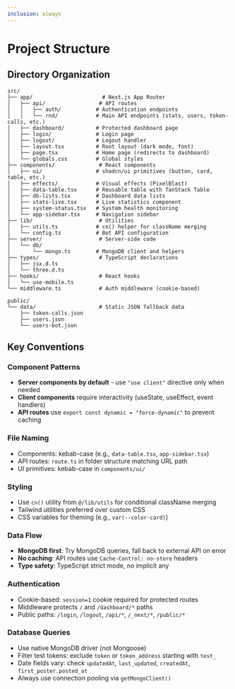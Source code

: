```yaml
---
inclusion: always
---
```


# Project Structure

## Directory Organization

```
src/
├── app/                      # Next.js App Router
│   ├── api/                 # API routes
│   │   ├── auth/           # Authentication endpoints
│   │   └── rnd/            # Main API endpoints (stats, users, token-calls, etc.)
│   ├── dashboard/          # Protected dashboard page
│   ├── login/              # Login page
│   ├── logout/             # Logout handler
│   ├── layout.tsx          # Root layout (dark mode, font)
│   ├── page.tsx            # Home page (redirects to dashboard)
│   └── globals.css         # Global styles
├── components/              # React components
│   ├── ui/                 # shadcn/ui primitives (button, card, table, etc.)
│   ├── effects/            # Visual effects (PixelBlast)
│   ├── data-table.tsx      # Reusable table with TanStack Table
│   ├── db-lists.tsx        # Dashboard data lists
│   ├── stats-live.tsx      # Live statistics component
│   ├── system-status.tsx   # System health monitoring
│   └── app-sidebar.tsx     # Navigation sidebar
├── lib/                     # Utilities
│   ├── utils.ts            # cn() helper for className merging
│   └── config.ts           # Bot API configuration
├── server/                  # Server-side code
│   └── db/
│       └── mongo.ts        # MongoDB client and helpers
├── types/                   # TypeScript declarations
│   ├── jsx.d.ts
│   └── three.d.ts
├── hooks/                   # React hooks
│   └── use-mobile.ts
└── middleware.ts            # Auth middleware (cookie-based)

public/
└── data/                    # Static JSON fallback data
    ├── token-calls.json
    ├── users.json
    └── users-bot.json
```

## Key Conventions

### Component Patterns

- **Server components by default** - use `"use client"` directive only when needed
- **Client components** require interactivity (useState, useEffect, event handlers)
- **API routes** use `export const dynamic = "force-dynamic"` to prevent caching

### File Naming

- Components: kebab-case (e.g., `data-table.tsx`, `app-sidebar.tsx`)
- API routes: `route.ts` in folder structure matching URL path
- UI primitives: kebab-case in `components/ui/`

### Styling

- Use `cn()` utility from `@/lib/utils` for conditional className merging
- Tailwind utilities preferred over custom CSS
- CSS variables for theming (e.g., `var(--color-card)`)

### Data Flow

- **MongoDB first**: Try MongoDB queries, fall back to external API on error
- **No caching**: API routes use `Cache-Control: no-store` headers
- **Type safety**: TypeScript strict mode, no implicit any

### Authentication

- Cookie-based: `session=1` cookie required for protected routes
- Middleware protects `/` and `/dashboard/*` paths
- Public paths: `/login`, `/logout`, `/api/*`, `/_next/*`, `/public/*`

### Database Queries

- Use native MongoDB driver (not Mongoose)
- Filter test tokens: exclude `token` or `token_address` starting with `test_`
- Date fields vary: check `updatedAt`, `last_updated`, `createdAt`, `first_poster.posted_at`
- Always use connection pooling via `getMongoClient()`
